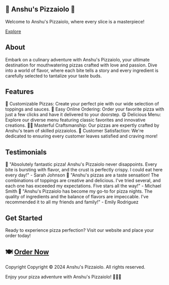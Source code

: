 ## 🍕 Anshu's Pizzaiolo 🍕
Welcome to Anshu's Pizzaiolo, where every slice is a masterpiece!

[Explore](https://anshuspizzaiolo.vercel.app/)

## About
Embark on a culinary adventure with Anshu's Pizzaiolo, your ultimate destination for mouthwatering pizzas crafted with love and passion. Dive into a world of flavor, where each bite tells a story and every ingredient is carefully selected to tantalize your taste buds.

## Features
🌟 Customizable Pizzas: Create your perfect pie with our wide selection of toppings and sauces.
🚀 Easy Online Ordering: Order your favorite pizza with just a few clicks and have it delivered to your doorstep.
😋 Delicious Menu: Explore our diverse menu featuring classic favorites and innovative creations.
👨‍🍳 Masterful Craftsmanship: Our pizzas are expertly crafted by Anshu's team of skilled pizzaiolos.
🎉 Customer Satisfaction: We're dedicated to ensuring every customer leaves satisfied and craving more!

## Testimonials
🌟 "Absolutely fantastic pizza! Anshu's Pizzaiolo never disappoints. Every bite is bursting with flavor, and the crust is perfectly crispy. I could eat here every day!" - Sarah Johnson
🌟 "Anshu's pizzas are a taste sensation! The combinations of toppings are creative and delicious. I've tried several, and each one has exceeded my expectations. Five stars all the way!" - Michael Smith
🌟 "Anshu's Pizzaiolo has become my go-to for pizza nights. The quality of ingredients and the balance of flavors are impeccable. I've recommended it to all my friends and family!" - Emily Rodriguez

## Get Started
Ready to experience pizza perfection? Visit our website and place your order today!

## 🍽️ [Order Now](https://anshuspizzaiolo.netlify.app/)

Copyright
Copyright © 2024 Anshu's Pizzaiolo. All rights reserved.

Enjoy your pizza adventure with Anshu's Pizzaiolo! 🎉🍕🚀
